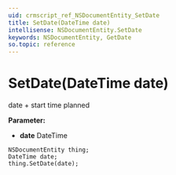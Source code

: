 ```yaml
---
uid: crmscript_ref_NSDocumentEntity_SetDate
title: SetDate(DateTime date)
intellisense: NSDocumentEntity.SetDate
keywords: NSDocumentEntity, GetDate
so.topic: reference
---
```


# SetDate(DateTime date)

date + start time planned

**Parameter:** 
 - **date** DateTime

```crmscript
NSDocumentEntity thing;
DateTime date;
thing.SetDate(date);
```

